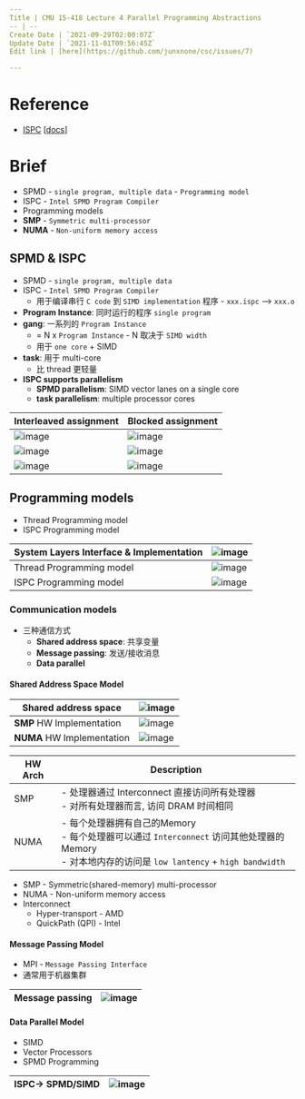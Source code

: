 ```yaml
---
Title | CMU 15-418 Lecture 4 Parallel Programming Abstractions
-- | --
Create Date | `2021-09-29T02:00:07Z`
Update Date | `2021-11-01T09:56:45Z`
Edit link | [here](https://github.com/junxnone/csc/issues/7)

---
```

# Reference
- [ISPC](https://github.com/ispc/ispc) [[docs](https://ispc.github.io/)]

# Brief
- SPMD - `single program, multiple data` - `Programming model`
- ISPC - `Intel SPMD Program Compiler`
- Programming models
- **SMP** - `Symmetric multi-processor`
- **NUMA** - `Non-uniform memory access`


## SPMD & ISPC
- SPMD - `single program, multiple data` 
- ISPC - `Intel SPMD Program Compiler` 
  - 用于编译串行 `C code` 到 `SIMD implementation` 程序  - `xxx.ispc` --> `xxx.o`
- **Program Instance**:  同时运行的程序 `single program`
- **gang**:  一系列的 `Program Instance`
  - = N x `Program Instance` - N 取决于 `SIMD width` 
  - 用于 `one core` + SIMD
- **task**: 用于 multi-core 
  - 比 thread 更轻量 
- **ISPC supports parallelism**
  - **SPMD parallelism**: SIMD vector lanes on a single core  
  - **task parallelism**: multiple processor cores

Interleaved assignment | Blocked assignment
-- | --
![image](https://user-images.githubusercontent.com/2216970/139635445-4c75c251-82e2-4ea2-bf90-b8440b465968.png) | ![image](https://user-images.githubusercontent.com/2216970/139635947-6e721047-963c-405c-9337-0599eaffa91e.png)
![image](https://user-images.githubusercontent.com/2216970/139635773-285ee1fc-4b74-4bc5-a9d7-7cde348a855e.png) | ![image](https://user-images.githubusercontent.com/2216970/139636004-4a7d4128-1b2b-4fbd-9887-79a27ddb725a.png)
![image](https://user-images.githubusercontent.com/2216970/139636184-b9f009df-3e2e-44cb-b332-5db7c652fcfb.png) | ![image](https://user-images.githubusercontent.com/2216970/139636199-72654d6e-ef42-4560-86b9-8b8d085966d3.png)



## Programming models
- Thread Programming model
- ISPC Programming model

System Layers Interface & Implementation | ![image](https://user-images.githubusercontent.com/2216970/135245467-db9b76ba-76a8-456d-91a1-1c41b5b296dc.png) 
-- | --
Thread Programming model |  ![image](https://user-images.githubusercontent.com/2216970/135245886-c94c6523-4b95-4f45-b75c-e3fbe7de19ac.png) 
ISPC Programming model | ![image](https://user-images.githubusercontent.com/2216970/135245974-87a9145c-45ff-452d-8f3b-4d80875f9e23.png)


### Communication models

- 三种通信方式
  - **Shared address space**: 共享变量
  - **Message passing**: 发送/接收消息
  - **Data parallel**

#### Shared Address Space Model

Shared address space | ![image](https://user-images.githubusercontent.com/2216970/135246760-0cde6b4e-dc3b-49f7-bab6-f4600bdf43d3.png) 
-- | --
**SMP** HW Implementation | ![image](https://user-images.githubusercontent.com/2216970/135250232-2b4e42d2-d82b-4d38-97e2-93e295cf7b17.png) 
**NUMA** HW Implementation | ![image](https://user-images.githubusercontent.com/2216970/139651287-47c6f557-cfa4-4039-b0b1-0d1dd8b6d0e0.png)

HW Arch |  Description
-- | --
SMP | - 处理器通过 Interconnect 直接访问所有处理器<br>- 对所有处理器而言, 访问 DRAM 时间相同
NUMA | - 每个处理器拥有自己的Memory<br>- 每个处理器可以通过 `Interconnect` 访问其他处理器的 Memory<br>- 对本地内存的访问是 `low lantency` + `high bandwidth`


- SMP - Symmetric(shared-memory) multi-processor
- NUMA - Non-uniform memory access
- Interconnect
  - Hyper-transport - AMD
  - QuickPath (QPI) - Intel

#### Message Passing Model
- MPI - `Message Passing Interface`
- 通常用于机器集群

Message passing | ![image](https://user-images.githubusercontent.com/2216970/135251375-cccae0d5-6229-4656-bbee-648ab29acc8a.png) 
-- | --


#### Data Parallel Model
- SIMD
- Vector Processors
- SPMD Programming


ISPC-> SPMD/SIMD | ![image](https://user-images.githubusercontent.com/2216970/135419585-ea69d459-36ed-407a-8d73-575261c74bb1.png) 
-- | --



